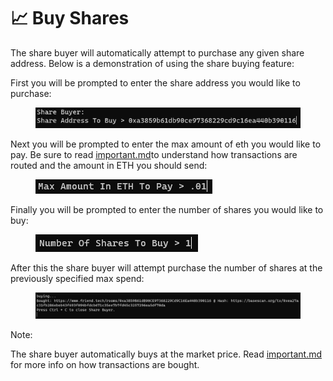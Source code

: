 # 📈 Buy Shares

The share buyer will automatically attempt to purchase any given share address. Below is a demonstration of using the share buying feature:

First you will be prompted to enter the share address you would like to purchase:

<figure><img src="../.gitbook/assets/image (24).png" alt=""><figcaption></figcaption></figure>

Next you will be prompted to enter the max amount of eth you would like to pay. Be sure to read [important.md](../important.md "mention")to understand how transactions are routed and the amount in ETH you should send:

<figure><img src="../.gitbook/assets/image (25).png" alt=""><figcaption></figcaption></figure>

Finally you will be prompted to enter the number of shares you would like to buy:

<figure><img src="../.gitbook/assets/image (26).png" alt=""><figcaption></figcaption></figure>

After this the share buyer will attempt purchase the number of shares at the previously specified max spend:

<figure><img src="../.gitbook/assets/image (27).png" alt=""><figcaption></figcaption></figure>

Note:

The share buyer automatically buys at the market price. Read [important.md](../important.md "mention") for more info on how transactions are bought.

